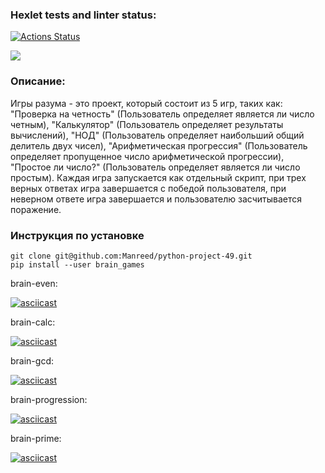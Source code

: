 ### Hexlet tests and linter status:
[![Actions Status](https://github.com/Manreed/python-project-49/actions/workflows/hexlet-check.yml/badge.svg)](https://github.com/Manreed/python-project-49/actions)

<a href="https://codeclimate.com/github/Manreed/python-project-49/maintainability"><img src="https://api.codeclimate.com/v1/badges/ea84a98a6d9efd4ea296/maintainability" /></a>

### Описание:
Игры разума - это проект, который состоит из 5 игр, таких как: "Проверка на четность" (Пользователь определяет является ли число четным), "Калькулятор" (Пользователь определяет результаты вычислений), "НОД" (Пользователь определяет наибольший общий делитель двух чисел), "Арифметическая прогрессия" (Пользователь определяет пропущенное число арифметической прогрессии), "Простое ли число?" (Пользователь определяет является ли число простым). Каждая игра запускается как отдельный скрипт, при трех верных ответах игра завершается с победой пользователя, при неверном ответе игра завершается и пользователю засчитывается поражение.  

### Инструкция по установке

    git clone git@github.com:Manreed/python-project-49.git
    pip install --user brain_games



brain-even:



[![asciicast](https://asciinema.org/a/AlfnEm3NwaLRr8cnmRP7KoT9V.svg)](https://asciinema.org/a/AlfnEm3NwaLRr8cnmRP7KoT9V)


brain-calc:



[![asciicast](https://asciinema.org/a/04weF0xOyVkYKf5z08vlL1c57.svg)](https://asciinema.org/a/04weF0xOyVkYKf5z08vlL1c57)


brain-gcd:



[![asciicast](https://asciinema.org/a/O0ANNl6KJRMTuQEzfvBqNWPSO.svg)](https://asciinema.org/a/O0ANNl6KJRMTuQEzfvBqNWPSO)


brain-progression:



[![asciicast](https://asciinema.org/a/EnCtCmRpQHw6HzqzSmORqdje7.svg)](https://asciinema.org/a/EnCtCmRpQHw6HzqzSmORqdje7)


brain-prime:



[![asciicast](https://asciinema.org/a/CtpyV37Zb5o8spepPAXStHQLY.svg)](https://asciinema.org/a/CtpyV37Zb5o8spepPAXStHQLY)
